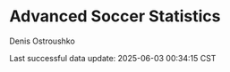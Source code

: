 # Advanced Soccer Statistics
Denis Ostroushko

<!-- gfm -->

Last successful data update: 2025-06-03 00:34:15 CST
